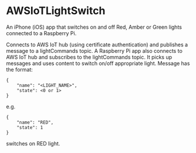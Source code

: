 # AWSIoTLightSwitch

An iPhone (iOS) app that switches on and off Red, Amber or Green lights connected to a Raspberry Pi.

Connects to AWS IoT hub (using certificate authentication) and publishes a message to a lightCommands topic. A Raspberry Pi app also connects to AWS IoT hub and subscribes to the lightCommands topic. It picks up messages and uses content to switch on/off appropriate light. Message has the format:

```
{
    "name": "<LIGHT_NAME>",
    "state": <0 or 1>
}
``` 

e.g.

```
{
    "name": "RED",
    "state": 1
}
```

switches on RED light.

